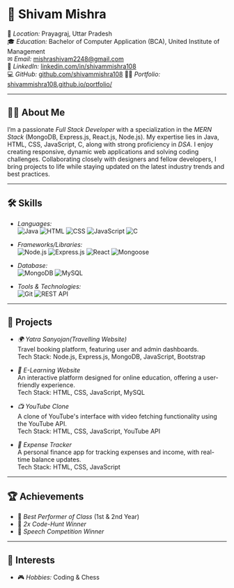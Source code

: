 # 🌟 Shivam Mishra

📍 *Location:* Prayagraj, Uttar Pradesh  
🎓 *Education:* Bachelor of Computer Application (BCA), United Institute of Management  
✉ *Email:* [mishrashivam2248@gmail.com](mailto:mishrashivam2248@gmail.com)  
🔗 *LinkedIn:* [linkedin.com/in/shivammishra108](https://www.linkedin.com/in/shivammishra108/)  
💻 *GitHub:* [github.com/shivammishra108](https://github.com/shivammishra108)
👨‍💻 *Portfolio:* [shivammishra108.github.io/portfolio/](https://shivammishra108.github.io/portfolio/)

---

## 👨‍💻 About Me

I’m a passionate *Full Stack Developer* with a specialization in the *MERN Stack* (MongoDB, Express.js, React.js, Node.js). My expertise lies in Java, HTML, CSS, JavaScript, C, along with strong proficiency in *DSA*. I enjoy creating responsive, dynamic web applications and solving coding challenges. Collaborating closely with designers and fellow developers, I bring projects to life while staying updated on the latest industry trends and best practices.


---

## 🛠 Skills

- *Languages:*  
  ![Java](https://img.shields.io/badge/Java-%23ED8B00.svg?style=flat&logo=java&logoColor=white) ![HTML](https://img.shields.io/badge/HTML-%23E34F26.svg?style=flat&logo=html5&logoColor=white) ![CSS](https://img.shields.io/badge/CSS-%231572B6.svg?style=flat&logo=css3&logoColor=white) ![JavaScript](https://img.shields.io/badge/JavaScript-%23F7DF1E.svg?style=flat&logo=javascript&logoColor=black) ![C](https://img.shields.io/badge/C-%2300599C.svg?style=flat&logo=c&logoColor=white)

- *Frameworks/Libraries:*  
  ![Node.js](https://img.shields.io/badge/Node.js-%23339933.svg?style=flat&logo=node-dot-js&logoColor=white) ![Express.js](https://img.shields.io/badge/Express.js-%23404d59.svg?style=flat) ![React](https://img.shields.io/badge/React-%2361DAFB.svg?style=flat&logo=react&logoColor=black) ![Mongoose](https://img.shields.io/badge/Mongoose-%2300ACD7.svg?style=flat)

- *Database:*  
  ![MongoDB](https://img.shields.io/badge/MongoDB-%2347A248.svg?style=flat&logo=mongodb&logoColor=white) ![MySQL](https://img.shields.io/badge/MySQL-%2300f.svg?style=flat&logo=mysql&logoColor=white)

- *Tools & Technologies:*  
  ![Git](https://img.shields.io/badge/Git-%23F05033.svg?style=flat&logo=git&logoColor=white) ![REST API](https://img.shields.io/badge/REST-API-%2300ADD8.svg?style=flat)

---

## 💼 Projects

- *🌍 Yatra Sanyojan(Travelling Website)*  
  Travel booking platform, featuring user and admin dashboards.  
  Tech Stack: Node.js, Express.js, MongoDB, JavaScript, Bootstrap

- *📘 E-Learning Website*  
  An interactive platform designed for online education, offering a user-friendly experience.  
  Tech Stack: HTML, CSS, JavaScript, MySQL

- *📺 YouTube Clone*  
  A clone of YouTube's interface with video fetching functionality using the YouTube API.  
  Tech Stack: HTML, CSS, JavaScript, YouTube API

- *💸 Expense Tracker*  
  A personal finance app for tracking expenses and income, with real-time balance updates.  
  Tech Stack: HTML, CSS, JavaScript

---

## 🏆 Achievements

- 🥇 *Best Performer of Class* (1st & 2nd Year)  
- 🥇 *2x Code-Hunt Winner*  
- 🏅 *Speech Competition Winner*

---

## 🎯 Interests

- 🎮 *Hobbies:* Coding & Chess

<!---
shivammishra108/shivammishra108 is a ✨ special ✨ repository because its `README.md` (this file) appears on your GitHub profile.
You can click the Preview link to take a look at your changes.
--->
